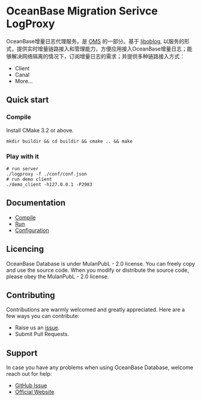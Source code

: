 # OceanBase Migration Serivce LogProxy

OceanBase增量日志代理服务，是 [OMS](https://www.oceanbase.com/product/oms) 的一部分。基于 [liboblog](https://github.com/oceanbase/oceanbase), 以服务的形式，提供实时增量链路接入和管理能力，方便应用接入OceanBase增量日志；能够解决网络隔离的情况下，订阅增量日志的需求；并提供多种链路接入方式：
 - Client
 - Canal
 - More...

## Quick start
### Compile
Install CMake 3.2 or above.
```shell
mkdir buildir && cd buildir && cmake .. && make
```

### Play with it
```shell
# run server
./logproxy -f ./conf/conf.json
# run demo client
./demo_client -h127.0.0.1 -P2983 
```

## Documentation
- [Compile](./docs/manual.md#编译)
- [Run](./docs/manual.md#运行)
- [Configuration](./docs/manual.md#配置)

## Licencing
OceanBase Database is under MulanPubL - 2.0 license. You can freely copy and use the source code. When you modify or distribute the source code, please obey the MulanPubL - 2.0 license.

## Contributing
Contributions are warmly welcomed and greatly appreciated. Here are a few ways you can contribute:
- Raise us an [issue](https://github.com/oceanbase/oblogproxy/issues).
- Submit Pull Requests. 

## Support
In case you have any problems when using OceanBase Database, welcome reach out for help:
- [GitHub Issue](https://github.com/oceanbase/oblogproxy/issues)
- [Official Website](https://open.oceanbase.com/)

